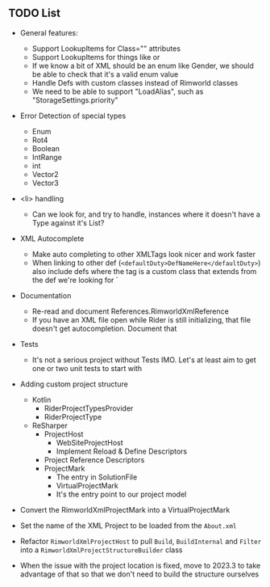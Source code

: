 ## TODO List

 * General features:
   * Support LookupItems for Class="" attributes
   * Support LookupItems for things like <thoughtWorker> or <compClass>
   * If we know a bit of XML should be an enum like Gender, we should be able to check that it's a valid enum value
   * Handle Defs with custom classes instead of Rimworld classes
   * We need to be able to support "LoadAlias", such as "StorageSettings.priority"

 * Error Detection of special types
   * Enum
   * Rot4
   * Boolean
   * IntRange
   * int
   * Vector2
   * Vector3

 * \<li> handling
   * Can we look for, and try to handle, instances where it doesn't have a Type against it's List?

 * XML Autocomplete
   * Make auto completing to other XMLTags look nicer and work faster
   * When linking to other def (`<defaultDuty>DefNameHere</defaultDuty>`) also include defs where the tag is a custom class
     that extends from the def we're looking for
`   
 * Documentation
   * Re-read and document References.RimworldXmlReference
   * If you have an XML file open while Rider is still initializing, that file doesn't get autocompletion. Document that
   
 * Tests
   * It's not a serious project without Tests IMO. Let's at least aim to get one or two unit tests to start with

 * Adding custom project structure
   * Kotlin
     * RiderProjectTypesProvider
     * RiderProjectType
   * ReSharper
     * ProjectHost
       * WebSiteProjectHost
       * Implement Reload & Define Descriptors
     * Project Reference Descriptors
     * ProjectMark
       * The entry in SolutionFile
       * VirtualProjectMark
       * It's the entry point to our project model
 * Convert the RimworldXmlProjectMark into a VirtualProjectMark
 * Set the name of the XML Project to be loaded from the `About.xml`
 * Refactor `RimworldXmlProjectHost` to pull `Build`, `BuildInternal` and `Filter` into a `RimworldXmlProjectStructureBuilder` class
 * When the issue with the project location is fixed, move to 2023.3 to take advantage of that so that we don't need to build the structure ourselves